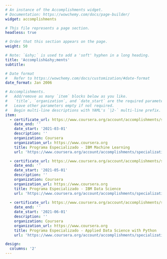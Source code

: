 ```yaml
---
# An instance of the Accomplishments widget.
# Documentation: https://wowchemy.com/docs/page-builder/
widget: accomplishments

# This file represents a page section.
headless: true

# Order that this section appears on the page.
weight: 50

# Note: `&shy;` is used to add a 'soft' hyphen in a long heading.
title: 'Accomplish&shy;ments'
subtitle:

# Date format
#   Refer to https://wowchemy.com/docs/customization/#date-format
date_format: Jan 2006

# Accomplishments.
#   Add/remove as many `item` blocks below as you like.
#   `title`, `organization`, and `date_start` are the required parameters.
#   Leave other parameters empty if not required.
#   Begin multi-line descriptions with YAML's `|2-` multi-line prefix.
item:
  - certificate_url: https://www.coursera.org/account/accomplishments/specialization/certificate/PJT7JYD34S76
    date_end: ''
    date_start: '2021-03-01'
    description: ''
    organization: Coursera
    organization_url: https://www.coursera.org
    title: Programa Especializado - IBM Machine Learning
    url: 'https://www.coursera.org/account/accomplishments/specialization/certificate/PJT7JYD34S76'

  - certificate_url: https://www.coursera.org/account/accomplishments/specialization/certificate/L8REKAZTJS7M
    date_end: ''
    date_start: '2021-05-01'
    description: ''
    organization: Coursera
    organization_url: https://www.coursera.org
    title: Programa Especializado - IBM Data Science
    url: 'https://www.coursera.org/account/accomplishments/specialization/certificate/L8REKAZTJS7M'
    
  - certificate_url: https://www.coursera.org/account/accomplishments/specialization/certificate/N574AEE2GM92
    date_end: ''
    date_start: '2021-06-01'
    description: ''
    organization: Coursera
    organization_url: https://www.coursera.org
    title: Programa Especializado - Applied Data Science with Python
    url: 'https://www.coursera.org/account/accomplishments/specialization/certificate/N574AEE2GM92'

design:
  columns: '2'
---
```

